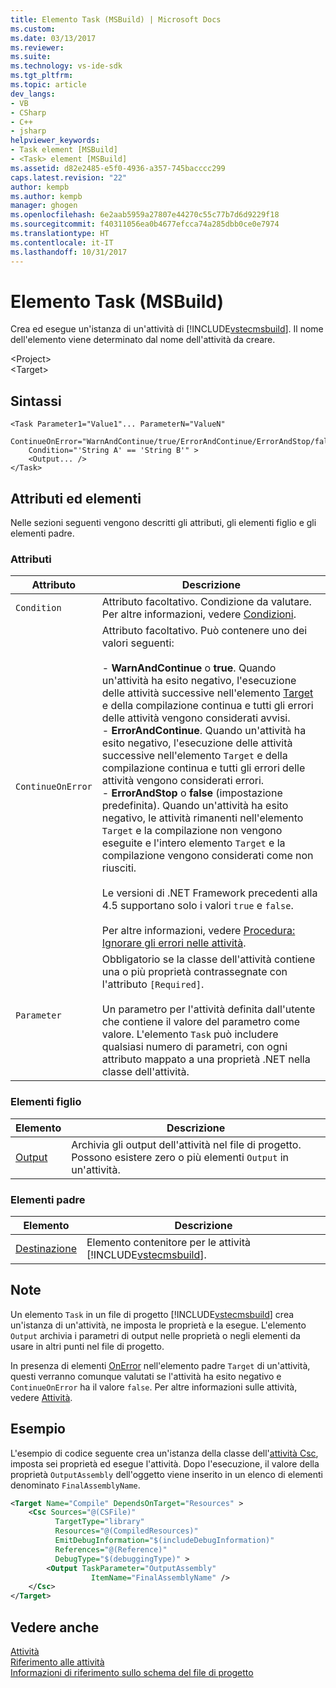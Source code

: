 ```yaml
---
title: Elemento Task (MSBuild) | Microsoft Docs
ms.custom: 
ms.date: 03/13/2017
ms.reviewer: 
ms.suite: 
ms.technology: vs-ide-sdk
ms.tgt_pltfrm: 
ms.topic: article
dev_langs:
- VB
- CSharp
- C++
- jsharp
helpviewer_keywords:
- Task element [MSBuild]
- <Task> element [MSBuild]
ms.assetid: d82e2485-e5f0-4936-a357-745bacccc299
caps.latest.revision: "22"
author: kempb
ms.author: kempb
manager: ghogen
ms.openlocfilehash: 6e2aab5959a27807e44270c55c77b7d6d9229f18
ms.sourcegitcommit: f40311056ea0b4677efcca74a285dbb0ce0e7974
ms.translationtype: HT
ms.contentlocale: it-IT
ms.lasthandoff: 10/31/2017
---
```

# <a name="task-element-msbuild"></a>Elemento Task (MSBuild)
Crea ed esegue un'istanza di un'attività di [!INCLUDE[vstecmsbuild](../extensibility/internals/includes/vstecmsbuild_md.md)]. Il nome dell'elemento viene determinato dal nome dell'attività da creare.  

 \<Project>  
 \<Target>  

## <a name="syntax"></a>Sintassi  

```  
<Task Parameter1="Value1"... ParameterN="ValueN"  
    ContinueOnError="WarnAndContinue/true/ErrorAndContinue/ErrorAndStop/false"  
    Condition="'String A' == 'String B'" >  
    <Output... />  
</Task>  
```  

## <a name="attributes-and-elements"></a>Attributi ed elementi  
 Nelle sezioni seguenti vengono descritti gli attributi, gli elementi figlio e gli elementi padre.  

### <a name="attributes"></a>Attributi  

|Attributo|Descrizione|  
|---------------|-----------------|  
|`Condition`|Attributo facoltativo. Condizione da valutare. Per altre informazioni, vedere [Condizioni](../msbuild/msbuild-conditions.md).|  
|`ContinueOnError`|Attributo facoltativo. Può contenere uno dei valori seguenti:<br /><br /> -   **WarnAndContinue** o **true**. Quando un'attività ha esito negativo, l'esecuzione delle attività successive nell'elemento [Target](../msbuild/target-element-msbuild.md) e della compilazione continua e tutti gli errori delle attività vengono considerati avvisi.<br />-   **ErrorAndContinue**. Quando un'attività ha esito negativo, l'esecuzione delle attività successive nell'elemento `Target` e della compilazione continua e tutti gli errori delle attività vengono considerati errori.<br />-   **ErrorAndStop** o **false** (impostazione predefinita). Quando un'attività ha esito negativo, le attività rimanenti nell'elemento `Target` e la compilazione non vengono eseguite e l'intero elemento `Target` e la compilazione vengono considerati come non riusciti.<br /><br /> Le versioni di .NET Framework precedenti alla 4.5 supportano solo i valori `true` e `false`.<br /><br /> Per altre informazioni, vedere [Procedura: Ignorare gli errori nelle attività](../msbuild/how-to-ignore-errors-in-tasks.md).|  
|`Parameter`|Obbligatorio se la classe dell'attività contiene una o più proprietà contrassegnate con l'attributo `[Required]`.<br /><br /> Un parametro per l'attività definita dall'utente che contiene il valore del parametro come valore. L'elemento `Task` può includere qualsiasi numero di parametri, con ogni attributo mappato a una proprietà .NET nella classe dell'attività.|  

### <a name="child-elements"></a>Elementi figlio  

|Elemento|Descrizione|  
|-------------|-----------------|  
|[Output](../msbuild/output-element-msbuild.md)|Archivia gli output dell'attività nel file di progetto. Possono esistere zero o più elementi `Output` in un'attività.|  

### <a name="parent-elements"></a>Elementi padre  

|Elemento|Descrizione|  
|-------------|-----------------|  
|[Destinazione](../msbuild/target-element-msbuild.md)|Elemento contenitore per le attività [!INCLUDE[vstecmsbuild](../extensibility/internals/includes/vstecmsbuild_md.md)].|  

## <a name="remarks"></a>Note  
 Un elemento `Task` in un file di progetto [!INCLUDE[vstecmsbuild](../extensibility/internals/includes/vstecmsbuild_md.md)] crea un'istanza di un'attività, ne imposta le proprietà e la esegue. L'elemento `Output` archivia i parametri di output nelle proprietà o negli elementi da usare in altri punti nel file di progetto.  

 In presenza di elementi [OnError](../msbuild/onerror-element-msbuild.md) nell'elemento padre `Target` di un'attività, questi verranno comunque valutati se l'attività ha esito negativo e `ContinueOnError` ha il valore `false`. Per altre informazioni sulle attività, vedere [Attività](../msbuild/msbuild-tasks.md).  

## <a name="example"></a>Esempio  
 L'esempio di codice seguente crea un'istanza della classe dell'[attività Csc](../msbuild/csc-task.md), imposta sei proprietà ed esegue l'attività. Dopo l'esecuzione, il valore della proprietà `OutputAssembly` dell'oggetto viene inserito in un elenco di elementi denominato `FinalAssemblyName`.  

```xml  
<Target Name="Compile" DependsOnTarget="Resources" >  
    <Csc Sources="@(CSFile)"  
          TargetType="library"  
          Resources="@(CompiledResources)"  
          EmitDebugInformation="$(includeDebugInformation)"  
          References="@(Reference)"  
          DebugType="$(debuggingType)" >  
        <Output TaskParameter="OutputAssembly"  
                  ItemName="FinalAssemblyName" />  
    </Csc>  
</Target>  
```  

## <a name="see-also"></a>Vedere anche  
 [Attività](../msbuild/msbuild-tasks.md)   
 [Riferimento alle attività](../msbuild/msbuild-task-reference.md)   
 [Informazioni di riferimento sullo schema del file di progetto](../msbuild/msbuild-project-file-schema-reference.md)
